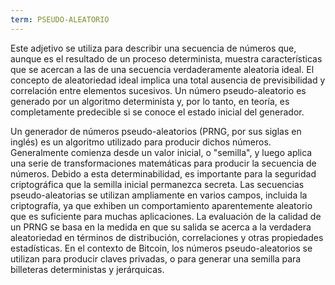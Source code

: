 ```yaml
---
term: PSEUDO-ALEATORIO
---
```


Este adjetivo se utiliza para describir una secuencia de números que, aunque es el resultado de un proceso determinista, muestra características que se acercan a las de una secuencia verdaderamente aleatoria ideal. El concepto de aleatoriedad ideal implica una total ausencia de previsibilidad y correlación entre elementos sucesivos. Un número pseudo-aleatorio es generado por un algoritmo determinista y, por lo tanto, en teoría, es completamente predecible si se conoce el estado inicial del generador.

Un generador de números pseudo-aleatorios (PRNG, por sus siglas en inglés) es un algoritmo utilizado para producir dichos números. Generalmente comienza desde un valor inicial, o "semilla", y luego aplica una serie de transformaciones matemáticas para producir la secuencia de números. Debido a esta determinabilidad, es importante para la seguridad criptográfica que la semilla inicial permanezca secreta. Las secuencias pseudo-aleatorias se utilizan ampliamente en varios campos, incluida la criptografía, ya que exhiben un comportamiento aparentemente aleatorio que es suficiente para muchas aplicaciones. La evaluación de la calidad de un PRNG se basa en la medida en que su salida se acerca a la verdadera aleatoriedad en términos de distribución, correlaciones y otras propiedades estadísticas. En el contexto de Bitcoin, los números pseudo-aleatorios se utilizan para producir claves privadas, o para generar una semilla para billeteras deterministas y jerárquicas.